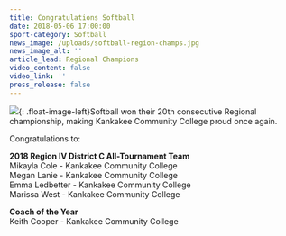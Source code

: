 ```yaml
---
title: Congratulations Softball
date: 2018-05-06 17:00:00
sport-category: Softball
news_image: /uploads/softball-region-champs.jpg
news_image_alt: ''
article_lead: Regional Champions
video_content: false
video_link: ''
press_release: false
---
```


![](/uploads/softball-region-champs.jpg){: .float-image-left}Softball won their 20th consecutive Regional championship, making Kankakee Community College proud once again.&nbsp;

Congratulations to:

**2018 Region IV District C All-Tournament Team**<br>Mikayla Cole - Kankakee Community College<br>Megan Lanie - Kankakee Community College<br>Emma Ledbetter - Kankakee Community College<br>Marissa West - Kankakee Community College

**Coach of the Year**<br>Keith Cooper - Kankakee Community College